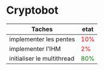 # Cryptobot

| Taches | etat |
| --------- | --------- |
| implementer les pentes  | <span style="color:red;">10%</span>  |
| implementer l'IHM   | <span style="color:red;">2%</span>  |
| initialiser le multithread   | <span style="color:green;">80%</span>  |